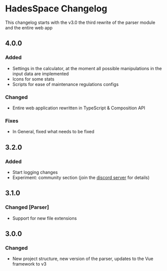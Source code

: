 # HadesSpace Changelog

This changelog starts with the v3.0 the third rewrite of the parser module and the entire web app

## 4.0.0

### Added
- Settings in the calculator, at the moment all possible manipulations in the input data are implemented
- Icons for some stats
- Scripts for ease of maintenance regulations configs

### Changed
- Entire web application rewritten in TypeScript & Composition API

### Fixes
- In General, fixed what needs to be fixed

## 3.2.0

### Added
- Start logging changes
- Experiment: community section (join the [discord server](https://discord.gg/czdUt9Qr5F) for details)

## 3.1.0

### Changed [Parser]
- Support for new file extensions

## 3.0.0

### Changed
- New project structure, new version of the parser, updates to the Vue framework to v3

